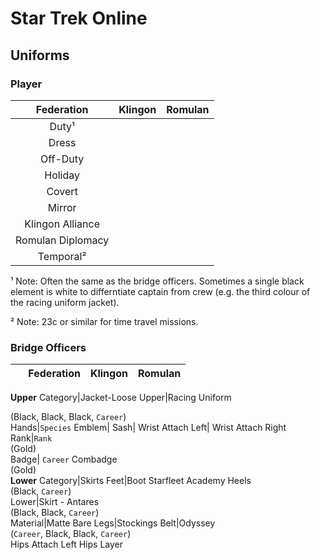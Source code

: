 # Star Trek Online
## Uniforms

### Player

Federation|Klingon|Romulan
:-:|:-:|:-:
Duty¹||
Dress||
Off-Duty||
Holiday||
Covert||
Mirror||
Klingon Alliance||
Romulan Diplomacy||
Temporal²||


¹ Note: Often the same as the bridge officers. Sometimes a single black element is white to differntiate captain from crew (e.g. the third colour of the racing uniform jacket).

² Note: 23c or similar for time travel missions.

### Bridge Officers

&nbsp;|Federation|Klingon|Romulan
:-:|:-:|:-:|:-:
**Upper**
Category|Jacket-Loose
Upper|Racing Uniform <div>(Black, Black, Black, `Career`)</div>
Hands|`Species`
Emblem|
Sash|
Wrist Attach Left|
Wrist Attach Right
Rank|`Rank` <div>(Gold)</div>
Badge| `Career` Combadge <div>(Gold)</div>
**Lower**
Category|Skirts
Feet|Boot Starfleet Academy Heels <div>(Black, `Career`)</div>
Lower|Skirt - Antares <div>(Black, Black, `Career`)</div>
Material|Matte
Bare Legs|Stockings
Belt|Odyssey <div>(`Career`, Black, Black, `Career`)</div>
Hips Attach Left
Hips Layer